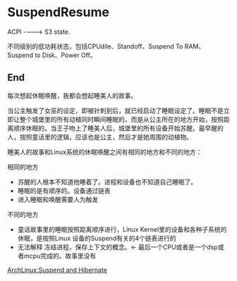 SuspendResume
========



ACPI ----> S3 state.

不同级别的低功耗状态，包括CPUdile、Standoff、Suspend To RAM、Suspend to Disk、Power Off。




End
----

每次想起休眠唤醒，我都会想起睡美人的故事。

当公主触发了女巫的设定，即被针刺到后，就已经启动了睡眠设定了。睡眠不是立即让整个城堡里的所有动植同时瞬间睡眠的，而是从公主所在的地方开始，按照距离顺序休眠的。当王子吻上了睡美人后，城堡里的所有设备开始苏醒。最早醒的人，按照童话里的逻辑，应该也是公主，然后才是她周围的动植物。

睡美人的故事和Linux系统的休眠唤醒之间有相同的地方和不同的地方：

相同的地方

- 苏醒的人根本不知道他睡着了。进程和设备也不知道自己睡眠了。
- 睡眠的是有顺序的。设备通过链表
- 进入睡眠和唤醒需要人为触发

不同的地方

- 童话故事里的睡眠按照距离顺序进行，Linux Kernel里的设备和各种子系统的休眠，是按照Linux 设备的Suspend有关的4个链表进行的
- 无法解释 冻结进程，保存上下文的概念。<- 最后一个CPU或者是一个dsp或者mcpu完成的。故事里没有











[ArchLinux:Suspend and Hibernate](https://wiki.archlinux.org/index.php/Power_management/Suspend_and_hibernate)







